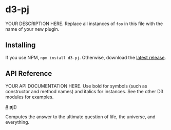 # d3-pj

YOUR DESCRIPTION HERE. Replace all instances of `foo` in this file with the name of your new plugin.

## Installing

If you use NPM, `npm install d3-pj`. Otherwise, download the [latest release](https://github.com/d3/d3-pj/releases/latest).

## API Reference

YOUR API DOCUMENTATION HERE. Use bold for symbols (such as constructor and method names) and italics for instances. See the other D3 modules for examples.

<a href="#pj" name="pj">#</a> <b>pj</b>()

Computes the answer to the ultimate question of life, the universe, and everything.
